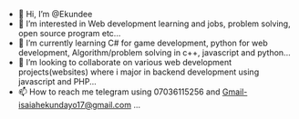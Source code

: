 - 👋 Hi, I’m @Ekundee
- 👀 I’m interested in Web development learning and jobs, problem solving, open source program etc... 
- 🌱 I’m currently learning C# for game development, python for web development, Algorithm/problem solving in c++, javascript and python...
- 💞️ I’m looking to collaborate on various web development projects(websites) where i major in backend development using javascript and PHP...
- 📫 How to reach me telegram using 07036115256 and Gmail-isaiahekundayo17@gmail.com ...

<!---
Ekundee/Ekundee is a ✨ special ✨ repository because its `README.md` (this file) appears on your GitHub profile.
You can click the Preview link to take a look at your changes.
--->
